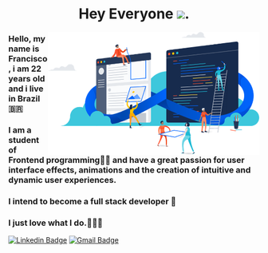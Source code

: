 <h1 align="center"> Hey Everyone <img src="https://raw.githubusercontent.com/kaueMarques/kaueMarques/master/hi.gif" width="35px">.</h1>

<img align="right" src="https://github.com/francisco-das-chagas/francisco-das-chagas/blob/e7be76ec5fee9e0a14f24afc3782ad29754b1449/image.png" width="425"/>

### Hello, my name is Francisco, i am 22 years old and i live in Brazil 🇧🇷
### I am a student of Frontend programming👨‍💻 and have a great passion for user interface effects, animations and the creation of intuitive and dynamic user experiences.
### I intend to become a full stack developer 🎯
### I just love what I do.💙💙💙 
 
[![Linkedin Badge](https://img.shields.io/badge/-LinkedIn-blue?style=flat-square&logo=Linkedin&logoColor=white&link=https://www.linkedin.com/in/f-chagas-dutra/)](https://www.linkedin.com/in/f-chagas-dutra/)
[![Gmail Badge](https://img.shields.io/badge/-Gmail-c14438?style=flat-square&logo=Gmail&logoColor=white&link=mailto:f.chagasdutra18@gmail.com)](mailto:f.chagasdutra18@gmail.com)

  
